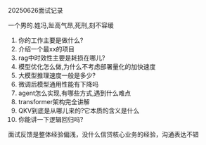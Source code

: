 20250626面试记录

一个男的.姓冯,趾高气昂,死刑,刻不容缓

1. 你的工作主要是做什么?
2. 介绍一个最xx的项目
3. rag中时效性主要是耗损在哪儿?
4. 模型优化怎么做,为什么不考虑部署量化的加快速度
5. 大模型推理速度一般是多少?
6. 微调后模型通用性能有下降吗
7. agent怎么实现,有哪些方式,遇到什么难点
8. transformer架构完全讲解
9. QKV到底是从哪儿来的?它本质的含义是什么
10. 你能讲一下逻辑回归吗?


面试反馈是整体经验偏浅，没什么信贷核心业务的经验，沟通表达不错